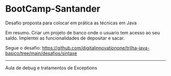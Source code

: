 # BootCamp-Santander

Desafio proposta para colocar em prática as técnicas em Java

Em resumo.
Criar um projeto de banco onde o usuario tem acesso ao seu saldo.
Implentei as funcionalidades de depositar e sacar.

Segue o desafio:
https://github.com/digitalinnovationone/trilha-java-basico/tree/main/desafios/sintaxe

--------------------------------------------------------------------------------------------------------------------------

Aula de debug e tratamentos de Exceptions
